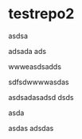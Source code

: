 # testrepo2

asdsa

adsada
ads

wwweasdsadds

sdfsdwwwwasdas


asdsadasadsd
dsds

asda

asdas
adsdas
